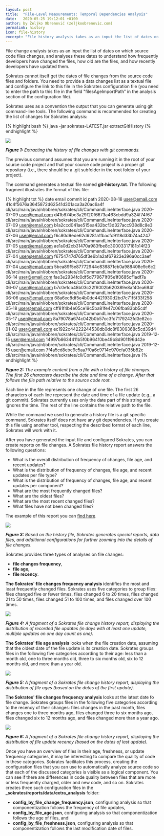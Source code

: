 ```yaml
---
layout: post
title:  "File-Level Measurements: Temporal Dependencies Analysis"
date:   2020-05-25 19:12:01 +0100
author: by Željko Obrenović (zeljkoobrenovic.com)
permalink: history
icon: file-history
excerpt: "File history analysis takes as an input the list of dates on which source code files changes and studies these dates to understand how frequently developers have changed the files, how old the files are, and how recently developers have updated them."
---
```


File change analysis takes as an input the list of dates on which source code files changes, and analyses these dates to understand how frequently developers have changed the files, how old are the files, and how recently developers have updated them.

Sokrates cannot itself get the dates of file changes from the source code files and folders. You need to provide a data changes list as a textual file and configure the link to this file in the Sokrates configuration file (you need to enter the path to this file in the field "filesAgeImportPath" in the analysis section of the configuration file).

Sokrates uses as a convention the output that you can generate using git command-line tools. The following command is
 recommended for creating the list of changes for Sokrates analysis:

{% highlight bash %}
java -jar sokrates-LATEST.jar extractGitHistory
{% endhighlight %}

![](assets/images/sokrates/history-git-ls-files.png)

***Figure 1:** Extracting the history of file changes with git commands.*

The previous command assumes that you are running it in the root of your source code project and that your source code project is a proper git repository (i.e., there should be a .git subfolder in the root folder of your project).

The command generates a textual file named **git-history.txt**. The following fragment illustrates the format of this file:

{% highlight txt %}
date       email          commit id                                path
2020-08-18 user@email.com 41c4f5676a3645872d62541d301aca3a20ac6a4f cli/src/main/java/nl/obren/sokrates/cli/CommandLineInterface.java
2020-07-09 user@email.com d41b874bc3a29f20f6673a463cbdd9a324f74f67 cli/src/main/java/nl/obren/sokrates/cli/CommandLineInterface.java
2020-07-09 user@email.com b1a2ccd041ae515ea432bcf3d327acc938d8c8e3 cli/src/main/java/nl/obren/sokrates/cli/CommandLineInterface.java
2020-07-06 user@email.com f6c80d9ede62d6281a1fbacfc9118d33b74a4247 cli/src/main/java/nl/obren/sokrates/cli/CommandLineInterface.java
2020-07-05 user@email.com ae1a0d2cb31470a983fbe8c30003317181b14f23 cli/src/main/java/nl/obren/sokrates/cli/CommandLineInterface.java
2020-07-04 user@email.com f6754747d765df3e6b1a2af67923e396a0cc3aef cli/src/main/java/nl/obren/sokrates/cli/CommandLineInterface.java
2020-07-04 user@email.com 5bea89f5e87772944e836871eb0a988408e9c6c2 cli/src/main/java/nl/obren/sokrates/cli/CommandLineInterface.java
2020-06-14 user@email.com fae3e2934fc0df5d779671f05e1f0685cf1adf7a cli/src/main/java/nl/obren/sokrates/cli/CommandLineInterface.java
2020-06-07 user@email.com b7c0e1cb48b03c22f9002b620389e8af40ea684f cli/src/main/java/nl/obren/sokrates/cli/CommandLineInterface.java
2020-06-06 user@email.com 68a6ec8df5e4b0dc4421930d2bd7c71f5f33f258 cli/src/main/java/nl/obren/sokrates/cli/CommandLineInterface.java
2020-05-18 user@email.com cff81f4b4e05ce19c5ba81fe47c06fba83bb5cdf cli/src/main/java/nl/obren/sokrates/cli/CommandLineInterface.java
2020-05-17 user@email.com 8a79078a674c042b0b57cc3fd7179243fd3e82cc cli/src/main/java/nl/obren/sokrates/cli/CommandLineInterface.java
2020-01-02 user@email.com ec1922c44222244530db0dc8f6306368c5cd39d4 cli/src/main/java/nl/obren/sokrates/cli/CommandLineInterface.java
2019-12-15 user@email.com 14997b6634411b5f0b96410be49b8d901196d42e cli/src/main/java/nl/obren/sokrates/cli/CommandLineInterface.java
2019-12-15 user@email.com 7f4a5cd8ebc9c5aa7f0a6c9714c970cfa035b82c cli/src/main/java/nl/obren/sokrates/cli/CommandLineInterface.java
{% endhighlight %}

***Figure 2:** The example content from a file with a history of file changes. The first 26 characters describe the date and time of a change. After that follows the file path relative to the source code root.*

Each line in the file represents one change of one file. The first 26 characters of each line represent the date and time of a file update (e.g., a git commit). Sokrates currently uses only the date part of this string and ignores the time. The rest of the line contains the relative path to the file.

 While the command we used to generate a history file is a git specific command, Sokrates itself does not have any git dependencies. If you create this file using another tool, respecting the described format of each line, Sokrates will work with it.

After you have generated the input file and configured Sokrates, you can create reports on file changes. A Sokrates file history report answers the following questions:
  * What is the overall distribution of frequency of changes, file age, and recent updates?
  * What is the distribution of frequency of changes, file age, and recent updates per file type?
  * What is the distribution of frequency of changes, file age, and recent updates per component?
  * What are the most frequently changed files?
  * What are the oldest files?
  * What are the most recent changed files?
  * What files have not been changed files?

The example of this report you can [find here](https://d3axxy9bcycpv7.cloudfront.net/java/tomcat/reports/html/FileHistory.html).

![](assets/images/sokrates/history-report-generation.png)

***Figure 3:** Based on the history file, Sokrates generates special reports, data files, and additional configurations for further zooming into the details of file changes.*


 Sokrates provides three types of analyses on file changes:
 * **file changes frequency**,
 * **file age**,
 * **file recency**.

**The Sokrates' file changes frequency analysis** identifies the most and least frequently changed files. Sokrates uses five categories to group files: files changed five or fewer times, files changed 6 to 20 times, files changed 21 to 50 times, files changed 51 to 100 times, and files changed over 100 times.

![](assets/images/sokrates/history-report-example-1.png)

***Figure 4:** A fragment of a Sokrates file change history report, displaying the distribution of recorded file updates (in days with at least one update, multiple updates on one day count as one).*


**The Sokrates' file age analysis** looks when the file creation date, assuming that the oldest date of the file update is its creation date. Sokrates groups files in the following five categories according to their age: less than a month old, one to three months old, three to six months old, six to 12 months old, and more than a year old.

![](assets/images/sokrates/history-report-example-2.png)

***Figure 5:** A fragment of a Sokrates file change history report, displaying the distribution of file ages (based on the dates of the first update).*



**The Sokrates' file changes frequency analysis** looks at the latest date fo file change. Sokrates groups files in the following five categories according to the recency of their changes: files changes in the past month, files changes one to three months ago, files changed three to six months ago, files changed six to 12 months ago, and files changed more than a year ago.

![](assets/images/sokrates/history-report-example-3.png)

***Figure 6:** A fragment of a Sokrates file change history report, displaying the distribution of file update recency (based on the dates of last update).*


 Once you have an overview of files in their age, freshness, or update frequency categories, it may be interesting to compare the quality of code in these categories. Sokrates facilitates this process, creating the configuration files that you can use to automatically analyze source code so that each of the discussed categories is visible as a logical component. You can see if there are differences in code quality between files that are more or less frequently charged, older and new code, and so on. Sokrates creates three such configuration files in the **_sokrates/reports/data/extra_analysis** folder:

 * **config_by_file_change_frequency.json**, configuring analysis so that componentization follows the frequency of file updates,
 * **config_by_file_age.json**, configuring analysis so that componentization follows the age of files, and
 * **config_by_file_freshness.json**, configuring analysis so that componentization follows the last modification date of files.


